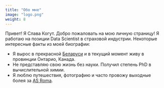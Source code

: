 ```yaml
---
title: "Обо мне"
image: "logo.png"
weight: 8
---
```


Привет! Я Слава Когут. Добро пожаловать на мою личную страницу! Я работаю на позиции Data Scientist в страховой индустрии. Некоторые интересные факты из моей биографии:

* Я вырос в прекрасной [Беларуси](https://www.belarus.by/en/) и в текущий момент живу в провинции Онтарио, Канада.
* Не представляю свою жизнь без науки. Получил степень PhD в вычислительной химии.
* Я люблю путешествия, фотографию и часто провожу выходные болея за [AS Roma](https://www.asroma.com/).


